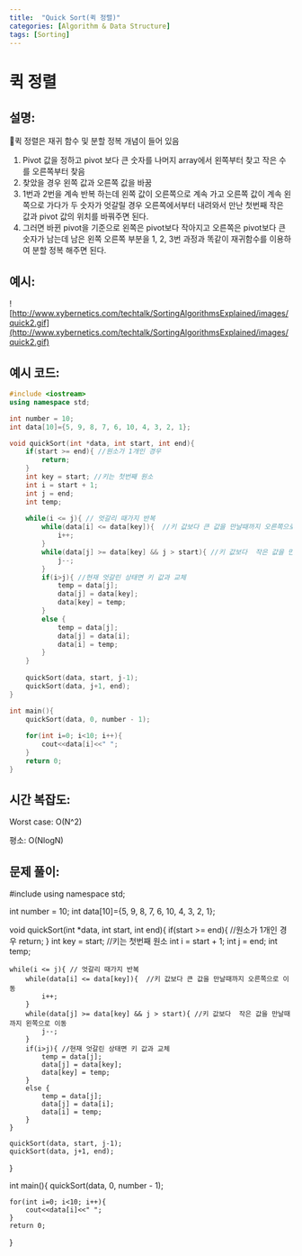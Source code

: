 ```yaml
---
title:  "Quick Sort(퀵 정렬)"
categories: [Algorithm & Data Structure]
tags: [Sorting]
---
```

# 퀵 정렬

## 설명:

🔎퀵 정렬은 재귀 함수 및 분할 정복 개념이 들어 있음

1. Pivot 값을 정하고 pivot 보다 큰 숫자를 나머지 array에서 왼쪽부터 찾고 작은 수를 오른쪽부터 찾음
2. 찾았을 경우 왼쪽 값과 오른쪽 값을 바꿈
3. 1번과 2번을 계속 반복 하는데 왼쪽 값이 오른쪽으로 계속 가고 오른쪽 값이 계속 왼쪽으로 가다가 두 숫자가 엇갈릴 경우 오른쪽에서부터 내려와서 만난 첫번째 작은 값과 pivot 값의 위치를 바꿔주면 된다.
4. 그러면 바뀐 pivot을 기준으로 왼쪽은 pivot보다 작아지고 오른쪽은 pivot보다 큰 숫자가 남는데 남은 왼쪽 오른쪽 부분을 1, 2, 3번 과정과 똑같이 재귀함수를 이용하여 분할 정복 해주면 된다.

## 예시:

![http://www.xybernetics.com/techtalk/SortingAlgorithmsExplained/images/quick2.gif](http://www.xybernetics.com/techtalk/SortingAlgorithmsExplained/images/quick2.gif)

## 예시 코드:

```cpp
#include <iostream>
using namespace std;

int number = 10;
int data[10]={5, 9, 8, 7, 6, 10, 4, 3, 2, 1};

void quickSort(int *data, int start, int end){
	if(start >= end){ //원소가 1개인 경우 
		return;
	}
	int key = start; //키는 첫번째 원소 
	int i = start + 1;
	int j = end; 
	int temp;
	
	while(i <= j){ // 엇갈리 때가지 반복
		while(data[i] <= data[key]){  //키 값보다 큰 값을 만날때까지 오른쪽으로 이동 
			i++;	
		}
		while(data[j] >= data[key] && j > start){ //키 값보다  작은 값을 만날때까지 왼쪽으로 이동 
			j--;
		}
		if(i>j){ //현재 엇갈린 상태면 키 값과 교체 
			temp = data[j];
			data[j] = data[key];
			data[key] = temp;
		}
		else {
			temp = data[j];
			data[j] = data[i];
			data[i] = temp;
		}
	}
	
	quickSort(data, start, j-1);
	quickSort(data, j+1, end);
}

int main(){
	quickSort(data, 0, number - 1);
	
	for(int i=0; i<10; i++){
		cout<<data[i]<<" ";
	}
	return 0;
}
```

## 시간 복잡도:

Worst case: O(N^2) 

평소: O(NlogN)

## 문제 풀이:

#include <iostream>
using namespace std;

int number = 10;
int data[10]={5, 9, 8, 7, 6, 10, 4, 3, 2, 1};

void quickSort(int *data, int start, int end){
if(start >= end){ //원소가 1개인 경우
return;
}
int key = start; //키는 첫번째 원소
int i = start + 1;
int j = end;
int temp;

```
while(i <= j){ // 엇갈리 때가지 반복
	while(data[i] <= data[key]){  //키 값보다 큰 값을 만날때까지 오른쪽으로 이동
		i++;
	}
	while(data[j] >= data[key] && j > start){ //키 값보다  작은 값을 만날때까지 왼쪽으로 이동
		j--;
	}
	if(i>j){ //현재 엇갈린 상태면 키 값과 교체
		temp = data[j];
		data[j] = data[key];
		data[key] = temp;
	}
	else {
		temp = data[j];
		data[j] = data[i];
		data[i] = temp;
	}
}

quickSort(data, start, j-1);
quickSort(data, j+1, end);

```

}

int main(){
quickSort(data, 0, number - 1);

```
for(int i=0; i<10; i++){
	cout<<data[i]<<" ";
}
return 0;

```

}